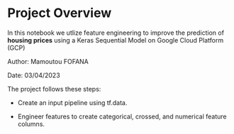 # Project Overview 

In this notebook we utlize feature engineering to improve the prediction of **housing prices** using a Keras Sequential Model on Google Cloud Platform (GCP)


Author: Mamoutou FOFANA

Date: 03/04/2023

The project follows these steps:

- Create an input pipeline using tf.data.

- Engineer features to create categorical, crossed, and numerical feature columns.

